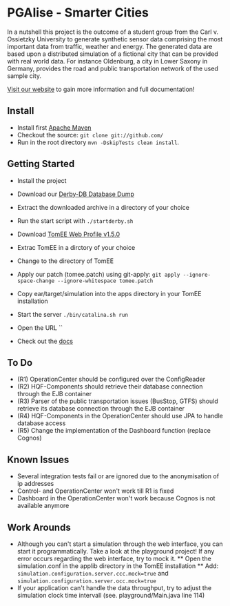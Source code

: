 # PGAlise - Smarter Cities

In a nutshell this project is the outcome of a student group from the Carl v. Ossietzky University to generate synthetic sensor data comprising the most important data from traffic, weather and energy. The generated data are based upon a distributed simulation of a fictional city that can be provided with real world data. For instance Oldenburg, a city in Lower Saxony in Germany, provides the road and public transportation network of the used sample city.

[Visit our website](http://pg-alise.com) to gain more information and full documentation!

## Install
* Install first [Apache Maven](http://maven.apache.org/)
* Checkout the source: `git clone git://github.com/`
* Run in the root directory `mvn -DskipTests clean install`.
   
## Getting Started
* Install the project
* Download our [Derby-DB Database Dump](http://uploaded.net/file/w9l8o1fy)
* Extract the downloaded archive in a directory of your choice
* Run the start script with `./startderby.sh`
* Download [TomEE Web Profile v1.5.0](http://archive.apache.org/dist/openejb/openejb-4.5.0/apache-tomee-1.5.0-webprofile.tar.gz)
* Extrac TomEE in a dirctory of your choice
* Change to the directory of TomEE
* Apply our patch (tomee.patch) using git-apply: `git apply --ignore-space-change --ignore-whitespace tomee.patch`
* Copy ear/target/simulation into the apps directory in your TomEE installation
* Start the server `./bin/catalina.sh run`
* Open the URL ``

* Check out the [docs](http://pg-alise.com)

## To Do
* (R1) OperationCenter should be configured over the ConfigReader
* (R2) HQF-Components should retrieve their database connection through the EJB container
* (R3) Parser of the public transportation issues (BusStop, GTFS) should retrieve its database connection through the EJB container
* (R4) HQF-Components in the OperationCenter should use JPA to handle database access
* (R5) Change the implementation of the Dashboard function (replace Cognos)

## Known Issues
* Several integration tests fail or are ignored due to the anonymisation of ip addresses
* Control- and OperationCenter won't work till R1 is fixed
* Dashboard in the OperationCenter won't work because Cognos is not available anymore

## Work Arounds
* Although you can't start a simulation through the web interface, you can start it programmatically. Take a look at the playground project! If any error occurs regarding the web interface, try to mock it.
** Open the simulation.conf in the applib directory in the TomEE installation
** Add: `simulation.configuration.server.ccc.mock=true` and `simulation.configuration.server.occ.mock=true`
* If your application can't handle the data throughput, try to adjust the simulation clock time intervall (see. playground/Main.java line 114)
